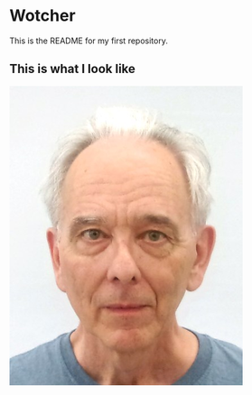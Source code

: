 # Wotcher
This is the README for my first repository.

## This is what I look like 
![headshot](https://github.com/nigeltc/Wotcher/blob/nigeltc-patch-1/8a7df5e6-619e-.jpg)
